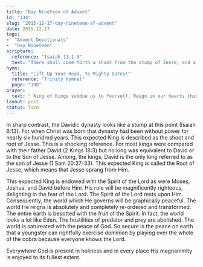 ```yaml
---
title: "Day Nineteen of Advent"
id: "134"
slug: "2015-12-17-day-nineteen-of-advent"
date: 2015-12-17
tags:
-  "Advent Devotionals"
-  "Day Nineteen"
scripture:
  reference: "Isaiah 11:1-9"
  text: "There shall come forth a shoot from the stump of Jesse, and a branch from his roots shall bear fruit. And the Spirit of the Lord shall rest upon Him, the Spirit of wisdom and understanding, the Spirit of counsel and might, the Spirit of knowledge and the fear of the Lord. And his delight shall be in the fear of the Lord. He shall not judge... with righteousness he shall judge the poor, and decide with equity for the meek of the earth;... Righteousness shall be the belt of his waist... The wolf shall dwell with the lamb... and a little child shall lead them... The nursing child shall play over the hole of the cobra, and the weaned child shall put his hand on the adder’s den. In that day the root of Jesse, who shall stand as a signal for the peoples —of him shall the nations inquire, and his resting place shall be glorious...”"
hymn:
  title: "Lift Up Your Head, Ye Mighty Gates!"
  reference: "Trinity Hymnal"
  page: "198"
prayer:
  text: " King of Kings subdue us to Yourself. Reign in our hearts this Christmas. May the earth be full of the knowledge of Your rule, and may we be transformed by the peace which comes from Your Spirit. Amen."
layout: post
status: live
---
```


In sharp contrast, the Davidic dynasty looks like a stump at this point (Isaiah 6:13). For when Christ was born that dynasty had been without power for nearly six hundred years. This expected King is described as the shoot and root of Jesse. This is a shocking reference. For most kings were compared with their father David (2 Kings 18:3) but no king was equivalent to David or to the Son of Jesse. Among, the kings, David is the only king referred to as the son of Jesse (1 Sam 20:27-33). This expected King is called the Root of Jesse, which means that Jesse sprang from Him.

This expected King is endowed with the Spirit of the Lord as were Moses, Joshua, and David before Him. His rule will be magnificently righteous, delighting in the fear of the Lord. The Spirit of the Lord rests upon Him. Consequently, the world which He governs will be graphically peaceful. The world He reigns is absolutely and completely re-ordered and transformed. The entire earth is besotted with the fruit of the Spirit. In fact, the world looks a lot like Eden. The hostilities of predator and prey are abolished. The world is satureated with the peace of God. So secure is the peace on earth that a youngster can rightfully exercise dominion by playing over the whole of the cobra because everyone knows the Lord.

Everywhere God is present in holiness and in every place His magnanimity is enjoyed to its fullest extent.
